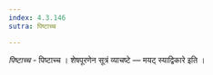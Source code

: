 ```yaml
---
index: 4.3.146
sutra: पिष्टाच्च

---
```

_पिष्टाच्च_ - पिष्टाच्च । शेषपूरणेन सूत्रं व्याचष्टे — मयट् स्याद्विकारे इति ।